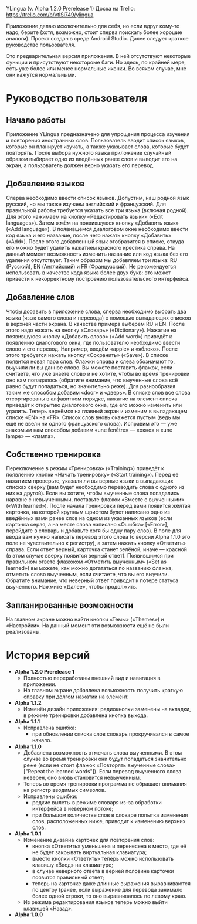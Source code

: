 YLingua
(v. Alpha 1.2.0 Prerelease 1)
Доска на Trello: https://trello.com/b/vtISi749/ylingua

Приложение делаю исключительно для себя, но если вдруг кому-то надо, берите (хотя, возможно, стоит сперва поискать более хорошие аналоги).
Проект создан в среде Android Studio.
Далее следует краткое руководство пользователя.

Это предварительная версия приложения. В ней отсутствуют некоторые функции и присутствуют некотороые баги. Но здесь, по крайней мере, есть уже более или менее нормальные иконки. Во всяком случае, мне они кажутся нормальными.

# Руководство пользователя
## Начало работы
Приложение YLingua предназначено для упрощения процесса изучения и повторения иностранных слов. Пользователь вводит список языков, которые он планирует изучать, а также указывает слова, которые будет повторять. После выбора нужного языка приложение случайный образом выбирает одно из введённых ранее слов и выводит его на экран, а пользователь должен верно указать его перевод.

## Добавление языков
Сперва необходимо ввести список языков. Допустим, наш родной язык русский, но мы также изучаем английский и французский. Для правильной работы требуется указать все три языка (включая родной).
Для этого нажимаем на кнопку «Редактировать языки» («Edit languages»). Затем жмём на появившуюся кнопку «Добавить язык» («Add language»). В появившемся диалоговом окне необходимо ввести код языка и его название, после чего нажать кнопку «Добавить» («Add»). После этого добавленный язык отобразится в списке, откуда его можно будет удалить нажатием красного крестика справа. На данный момент возможность изменить название или код языка без его удаления отсутствует.
Таким образом мы добавляем три языка: RU (Русский), EN (Английский) и FR (Французский). Не рекомендуется использовать в качестве кода языка более двух букв: это может привести к некорректному построению пользовательского интерфейса.

## Добавление слов
Чтобы добавить в приложение слова, сперва необходимо выбрать два языка (язык самого слова и перевода) с помощью выпадающих списков в верхней части экрана. В качестве примера выберем RU и EN. После этого надо нажать на кнопку «Словарь» («Dictionary»).
Нажатие на появившуюся кнопку «Добавить слово» («Add word») приведёт к появлению диалогового окна, где пользователю необходимо ввести слово и его перевод. Например, введём «apple» и «яблоко». После этого требуется нажать кнопку «Сохранить» («Save»). В списке появится новая пара слов. Флажки справа и слева обозначают то, выучили ли вы данное слово. Вы можете поставить флажок, если считаете, что уже знаете слово и не хотите, чтобы во время тренировки оно вам попадалось (обратите внимание, что выученные слова всё равно будут попадаться, но значительно реже). Для разнообразия таким же способом добавим «door» и «дверь». В списке слов все слова отсортированы в алфавитном порядке, нажатие на элемент списка приведёт к открытию диалогового окна, где его можно изменить или удалить.
Теперь вернёмся на главный экран и изменим в выпадающем списке «EN» на «FR». Список слов вновь окажется пустым (ведь мы ещё не ввели ни одного французского слова). Исправим это — уже знакомым нам способом добавим «une fenêtre» — «окно» и «une lampe» — «лампа».

## Собственно тренировка
Переключение в режим «Тренировка» («Training») приведёт к появлению кнопки «Начать тренировку» («Start training»). Перед её нажатием проверьте, указали ли вы верные языки в выпадающих списках сверху (вам будет необходимо переводить слова с одного из них на другой). Если вы хотите, чтобы выученные слова попадались наравне с невыученными, поставьте флажок «Вместе с выученными» («With learned»). После начала тренировки перед вами появится жёлтая карточка, на которой крупным шрифтом будет написано одно из введённых вами ранее слов на одном из указанных языков (если карточка серая, а на месте слова написано «Ошибка» \[«Error»], перейдите в словарь и добавьте хотя бы одну пару слов). В поле для ввода вам нужно написать перевод этого слова (с версии Alpha 1.1.0 это поле не чувствительно к регистру), а затем нажать кнопку «Ответить» справа. Если ответ верный, карточка станет зелёной, иначе — красной (в этом случае вверху появится верный ответ). Появившимся при правильном ответе флажоком «Отметить выученным» («Set as learned») вы можете, как можно догататься по названию флажка, отметить слово выученным, если считаете, что вы его выучили. Обратите внимание, что неверный ответ приводит к потере статуса выученного. Нажмите «Далее», чтобы продолжить.

## Запланированные возможности
На главном экране можно найти кнопки «Темы» («Themes») и «Настройки». На данный момент эти возможности ещё не были реализованы.

# История версий
- **Alpha 1.2.0 Prerelease 1**
  - Полностью переработаны внешний вид и навигация в приложении.
  - На главном экране добавлена возможность получить краткую справку при долгом нажатии на элемент.
- **Alpha 1.1.2**
  - Изменён дизайн приложения: радиокнопки заменены на вкладки, в режиме тренировки добавлена кнопка выхода.
- **Alpha 1.1.1**
  - Исправлена ошибка:
    - при обновлении списка слов словарь прокручивался в самое начало.
- **Alpha 1.1.0**
  - Добавлена возможность отмечать слова выученными. В этом случае во время тренировки они будут попадаться значительно реже (если не стоит флажок «Повторять выученные слова» \["Repeat the learned words"]). Если перевод выученного слова неверен, оно вновь становится невыученным.
  - Теперь во время тренировки программа не обращает внимания на регистр вводимых символов.
  - Исправлены ошибки:
    - редкие вылеты в режиме словаря из-за обработки интерфейса в неверном потоке;
	- при большом количестве слов в словаре попытка изменения слов, расположенных ниже, приводит к изменению верхних слов.
- **Alpha 1.0.1**
  - Изменение дизайна карточек для повторения слов:
    - кнопка «Ответить» уменьшена и перенесена в место, где её не будет закрывать виртуальная клавиатура;
	- вместо кнопки «Ответить» теперь можно использовать клавишу «Ввод» на клавиатуре;
	- в случае неверного ответа в верней половине карточки появится правильный ответ;
	- теперь на карточке даже длинные выражения выравниваются по центру (ранее, если выражение для перевода занимало более одной строки, то оно выравнивалось по левому краю.
  - Из режима редактирования языков теперь можно выйти клавишей «Назад».
- **Alpha 1.0.0**